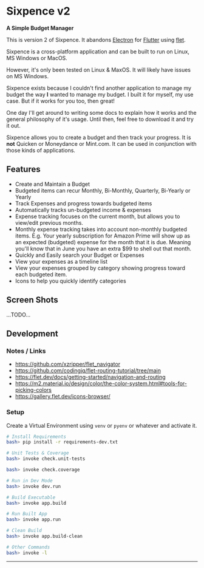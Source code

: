 # Sixpence v2

**A Simple Budget Manager**

This is version 2 of Sixpence. It abandons [Electron][electron] for [Flutter][flutter] using [flet][Flet].

Sixpence is a cross-platform application and can be built to run on Linux, MS Windows or MacOS.

However, it's only been tested on Linux & MaxOS. It will likely have issues on MS Windows.

Sixpence exists because I couldn't find another application to manage my budget
the way **I** wanted to manage my budget. I built it for myself, my use case.
But if it works for you too, then great!

One day I'll get around to writing some docs to explain how it works and the general philosophy of it's usage. Until then, feel free to download it and try it out.

Sixpence allows you to create a budget and then track your progress. It is **not** Quicken or Moneydance or Mint.com. It can be used in conjunction with those kinds of applications.

## Features
* Create and Maintain a Budget
* Budgeted items can recur Monthly, Bi-Monthly, Quarterly, Bi-Yearly or Yearly
* Track Expenses and progress towards budgeted items
* Automatically tracks un-budgeted income & expenses
* Expense tracking focuses on the current month, but allows you to view/edit previous months.
* Monthly expense tracking takes into account non-monthly budgeted items. E.g. Your yearly subscription for Amazon Prime will show up as an expected (budgeted) expense for the month that it is due. Meaning you'll know that in June you have an extra $99 to shell out that month.
* Quickly and Easily search your Budget or Expenses
* View your expenses as a timeline list
* View your expenses grouped by category showing progress toward each budgeted item.
* Icons to help you quickly identify categories

## Screen Shots
...TODO...


## Development
### Notes / Links
* https://github.com/xzripper/flet_navigator
* https://github.com/codingjq/flet-routing-tutorial/tree/main
* https://flet.dev/docs/getting-started/navigation-and-routing
* https://m2.material.io/design/color/the-color-system.html#tools-for-picking-colors
* https://gallery.flet.dev/icons-browser/


### Setup
Create a Virtual Environment using `venv` or `pyenv` or whatever and activate it.

``` bash
# Install Requirements
bash> pip install -r requirements-dev.txt

# Unit Tests & Coverage
bash> invoke check.unit-tests

bash> invoke check.coverage

# Run in Dev Mode
bash> invoke dev.run

# Build Executable
bash> invoke app.build

# Run Built App
bash> invoke app.run

# Clean Build
bash> invoke app.build-clean

# Other Commands
bash> invoke -l
```

-----

[electron]: https://electronjs.org
[flet]: https://flet.dev
[flutter]: https://flutter.dev
